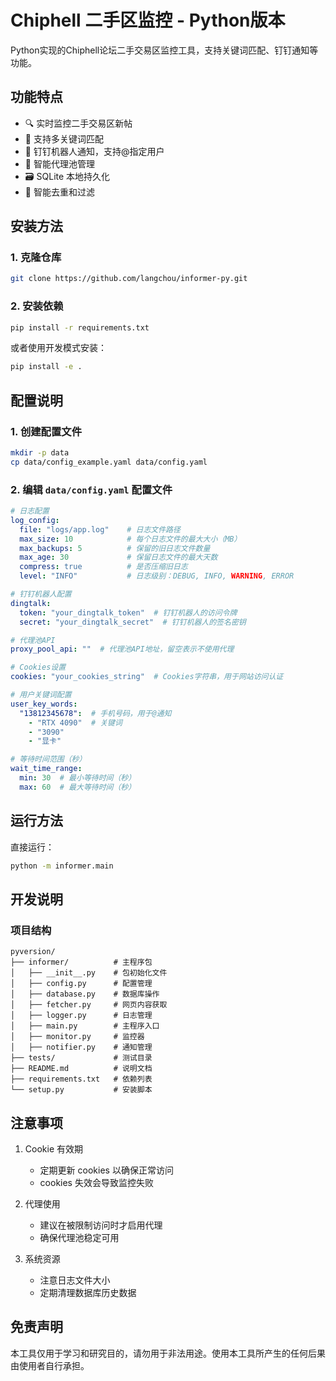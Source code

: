 # Chiphell 二手区监控 - Python版本

Python实现的Chiphell论坛二手交易区监控工具，支持关键词匹配、钉钉通知等功能。

## 功能特点

- 🔍 实时监控二手交易区新帖
- 🎯 支持多关键词匹配
- 📱 钉钉机器人通知，支持@指定用户
- 🔄 智能代理池管理
- 🗃️ SQLite 本地持久化
- 🚫 智能去重和过滤

## 安装方法

### 1. 克隆仓库

```bash
git clone https://github.com/langchou/informer-py.git
```

### 2. 安装依赖

```bash
pip install -r requirements.txt
```

或者使用开发模式安装：

```bash
pip install -e .
```

## 配置说明

### 1. 创建配置文件

```bash
mkdir -p data
cp data/config_example.yaml data/config.yaml
```

### 2. 编辑 `data/config.yaml` 配置文件

```yaml
# 日志配置
log_config:
  file: "logs/app.log"    # 日志文件路径
  max_size: 10            # 每个日志文件的最大大小（MB）
  max_backups: 5          # 保留的旧日志文件数量
  max_age: 30             # 保留日志文件的最大天数
  compress: true          # 是否压缩旧日志
  level: "INFO"           # 日志级别：DEBUG, INFO, WARNING, ERROR

# 钉钉机器人配置
dingtalk:
  token: "your_dingtalk_token"  # 钉钉机器人的访问令牌
  secret: "your_dingtalk_secret"  # 钉钉机器人的签名密钥

# 代理池API
proxy_pool_api: ""  # 代理池API地址，留空表示不使用代理

# Cookies设置
cookies: "your_cookies_string"  # Cookies字符串，用于网站访问认证

# 用户关键词配置
user_key_words:
  "13812345678":  # 手机号码，用于@通知
    - "RTX 4090"  # 关键词
    - "3090"
    - "显卡"

# 等待时间范围（秒）
wait_time_range:
  min: 30  # 最小等待时间（秒）
  max: 60  # 最大等待时间（秒）

```

## 运行方法

直接运行：

```bash
python -m informer.main
```

## 开发说明

### 项目结构

```
pyversion/
├── informer/          # 主程序包
│   ├── __init__.py    # 包初始化文件
│   ├── config.py      # 配置管理
│   ├── database.py    # 数据库操作
│   ├── fetcher.py     # 网页内容获取
│   ├── logger.py      # 日志管理
│   ├── main.py        # 主程序入口
│   ├── monitor.py     # 监控器
│   ├── notifier.py    # 通知管理
├── tests/             # 测试目录
├── README.md          # 说明文档
├── requirements.txt   # 依赖列表
└── setup.py           # 安装脚本
```

## 注意事项

1. Cookie 有效期
   - 定期更新 cookies 以确保正常访问
   - cookies 失效会导致监控失败

2. 代理使用
   - 建议在被限制访问时才启用代理
   - 确保代理池稳定可用

3. 系统资源
   - 注意日志文件大小
   - 定期清理数据库历史数据

## 免责声明

本工具仅用于学习和研究目的，请勿用于非法用途。使用本工具所产生的任何后果由使用者自行承担。 